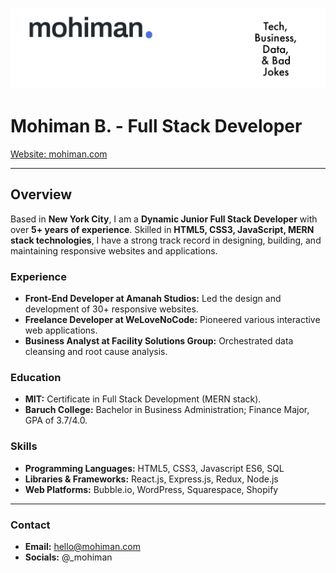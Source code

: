![Header Image](https://raw.githubusercontent.com/mohimanb/mohimanb/main/Adobe_Express_20230814_0126310_1.png)

# Mohiman B. - Full Stack Developer
[Website: mohiman.com](https://mohiman.com)

---

## Overview
Based in **New York City**, I am a **Dynamic Junior Full Stack Developer** with over **5+ years of experience**. Skilled in **HTML5, CSS3, JavaScript, MERN stack technologies**, I have a strong track record in designing, building, and maintaining responsive websites and applications.

### Experience
- **Front-End Developer at Amanah Studios:** Led the design and development of 30+ responsive websites.
- **Freelance Developer at WeLoveNoCode:** Pioneered various interactive web applications.
- **Business Analyst at Facility Solutions Group:** Orchestrated data cleansing and root cause analysis.

### Education
- **MIT:** Certificate in Full Stack Development (MERN stack).
- **Baruch College:** Bachelor in Business Administration; Finance Major, GPA of 3.7/4.0.

### Skills
- **Programming Languages:** HTML5, CSS3, Javascript ES6, SQL
- **Libraries & Frameworks:** React.js, Express.js, Redux, Node.js
- **Web Platforms:** Bubble.io, WordPress, Squarespace, Shopify

---

### Contact
- **Email:** [hello@mohiman.com](mailto:hello@mohiman.com)
- **Socials:** @_mohiman
